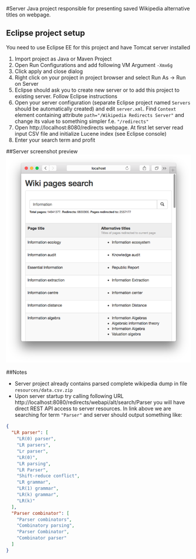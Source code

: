 #Server
Java project responsible for presenting saved Wikipedia alternative titles on webpage.

## Eclipse project setup
You need to use Eclipse EE for this project and have Tomcat server installed

1. Import project as Java or Maven Project
2. Open Run Configurations and add following VM Argument `-Xmx6g`
3. Click apply and close dialog
4. Right click on your project in project browser and select Run As -> Run on Server
5. Eclipse should ask you to create new server or to add this project to existing server. Follow Eclipse instructions
6. Open your server configuration (separate Eclipse project named `Servers` should be automatically created) and edit `server.xml`. Find `Context` element containing attribute `path="/Wikipedia Redirects Server"` and change its value to something simpler f.e. `"/redirects"`
7. Open http://localhost:8080/redirects webpage. At first let server read input CSV file and initialize Lucene index (see Eclipse console)
8. Enter your search term and profit

##Server screenshot preview
![Preview](preview.png)

##Notes
- Server project already contains parsed complete wikipedia dump in file `resources/data.csv.zip`
- Upon server startup try calling following URL http://localhost:8080/redirects/webapi/alt/search/Parser you will have direct REST API access to server resources. In link above we are searching for term `"Parser"` and server should output something like:
```json
{
  "LR parser": [
    "LR(0) parser",
    "LR parsers",
    "Lr parser",
    "LR(0)",
    "LR parsing",
    "LR Parser",
    "Shift-reduce conflict",
    "LR grammar",
    "LR(1) grammar",
    "LR(k) grammar",
    "LR(k)"
  ],
  "Parser combinator": [
    "Parser combinators",
    "Combinatory parsing",
    "Parser Combinator",
    "Combinator parser"
  ]
}
```
